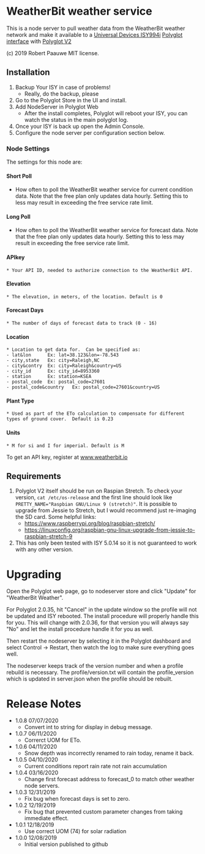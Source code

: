 
# WeatherBit weather service

This is a node server to pull weather data from the WeatherBit weather network and make it available to a [Universal Devices ISY994i](https://www.universal-devices.com/residential/ISY) [Polyglot interface](http://www.universal-devices.com/developers/polyglot/docs/) with  [Polyglot V2](https://github.com/Einstein42/udi-polyglotv2)

(c) 2019 Robert Paauwe
MIT license.


## Installation

1. Backup Your ISY in case of problems!
   * Really, do the backup, please
2. Go to the Polyglot Store in the UI and install.
3. Add NodeServer in Polyglot Web
   * After the install completes, Polyglot will reboot your ISY, you can watch the status in the main polyglot log.
4. Once your ISY is back up open the Admin Console.
5. Configure the node server per configuration section below.

### Node Settings
The settings for this node are:

#### Short Poll
   * How often to poll the WeatherBit weather service for current condition data. Note that the free plan only updates data hourly. Setting this to less may result in exceeding the free service rate limit.
#### Long Poll
   * How often to poll the WeatherBit weather service for forecast data. Note that the free plan only updates data hourly. Setting this to less may result in exceeding the free service rate limit.

#### APIkey
	* Your API ID, needed to authorize connection to the WeatherBit API.
#### Elevation 
	* The elevation, in meters, of the location. Default is 0
#### Forecast Days
	* The number of days of forecast data to track (0 - 16)
#### Location 
	* Location to get data for.  Can be specified as:
    - lat&lon      Ex: lat=38.123&lon=-78.543
	- city,state   Ex: city=Raleigh,NC
	- city&contry  Ex: city=Raleigh&country=US
	- city_id      Ex: city_id=8953360
	- station      Ex: station=KSEA
	- postal_code  Ex: postal_code=27601
	- postal_code&country   Ex: postal_code=27601&country=US
#### Plant Type
	* Used as part of the ETo calculation to compensate for different types of ground cover.  Default is 0.23
#### Units    
	* M for si and I for imperial. Default is M

To get an API key, register at www.weatherbit.io



## Requirements

1. Polyglot V2 itself should be run on Raspian Stretch.
  To check your version, ```cat /etc/os-release``` and the first line should look like
  ```PRETTY_NAME="Raspbian GNU/Linux 9 (stretch)"```. It is possible to upgrade from Jessie to
  Stretch, but I would recommend just re-imaging the SD card.  Some helpful links:
   * https://www.raspberrypi.org/blog/raspbian-stretch/
   * https://linuxconfig.org/raspbian-gnu-linux-upgrade-from-jessie-to-raspbian-stretch-9
2. This has only been tested with ISY 5.0.14 so it is not guaranteed to work with any other version.

# Upgrading

Open the Polyglot web page, go to nodeserver store and click "Update" for "WeatherBit Weather".

For Polyglot 2.0.35, hit "Cancel" in the update window so the profile will not be updated and ISY rebooted.  The install procedure will properly handle this for you.  This will change with 2.0.36, for that version you will always say "No" and let the install procedure handle it for you as well.

Then restart the nodeserver by selecting it in the Polyglot dashboard and select Control -> Restart, then watch the log to make sure everything goes well.

The nodeserver keeps track of the version number and when a profile rebuild is necessary.  The profile/version.txt will contain the profile_version which is updated in server.json when the profile should be rebuilt.

# Release Notes

- 1.0.8 07/07/2020
   - Convert int to string for display in debug message.
- 1.0.7 06/11/2020
   - Correrct UOM for ETo.
- 1.0.6 04/11/2020
   - Snow depth was incorrectly renamed to rain today, rename it back.
- 1.0.5 04/10/2020
   - Current conditions report rain rate not rain accumulation
- 1.0.4 03/16/2020
   - Change first forecast address to forecast_0 to match other weather node servers.
- 1.0.3 12/31/2019
   - Fix bug when forecast days is set to zero.
- 1.0.2 12/19/2019
   - Fix bug that prevented custom parameter changes from taking immediate
     effect.
- 1.0.1 12/18/2019
   - Use correct UOM (74) for solar radiation
- 1.0.0 12/08/2019
   - Initial version published to github 
